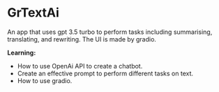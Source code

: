# GrTextAi


An app that uses gpt 3.5 turbo to perform tasks including summarising, translating, and rewriting. The UI is made by gradio.

**Learning:**
- How to use OpenAi API to create a chatbot.
- Create an effective prompt to perform different tasks on text.
- How to use gradio.
  
